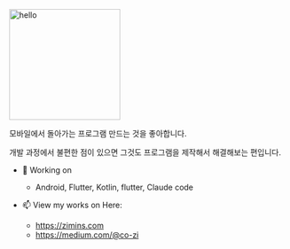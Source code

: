 <img src="https://media3.giphy.com/media/Q7SKqn3G97xpmfSOvG/source.gif" alt="hello" width="200" height="200">

모바일에서 돌아가는 프로그램 만드는 것을 좋아합니다. 

개발 과정에서 불편한 점이 있으면 그것도 프로그램을 제작해서 해결해보는 편입니다. 


- 🔭 Working on
  - Android, Flutter, Kotlin, flutter, Claude code 
  
- 📫 View my works on Here: 
  - https://zimins.com
  - https://medium.com/@co-zi




<!--
**wlals822/wlals822** is a ✨ _special_ ✨ repository because its `README.md` (this file) appears on your GitHub profile.

Here are some ideas to get you started:

- 🔭 I’m currently working on ...
- 🌱 I’m currently learning ...
- 👯 I’m looking to collaborate on ...
- 🤔 I’m looking for help with ...
- 💬 Ask me about ...
- 📫 How to reach me: ...
- 😄 Pronouns: ...
- ⚡ Fun fact: ...
-->
